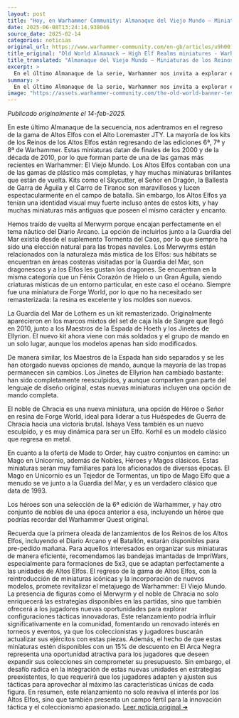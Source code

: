 ```yaml
---
layout: post
title: "Hoy, en Warhammer Community: Almanaque del Viejo Mundo – Miniaturas de los Reinos de los Altos Elfos - Comunidad Warhammer"
date: 2025-06-08T13:24:14.938046
source_date: 2025-02-14
categories: noticias
original_url: https://www.warhammer-community.com/en-gb/articles/u9h0019a/old-world-almanack-high-elf-realms-miniatures/
title_original: "Old World Almanack – High Elf Realms miniatures - Warhammer Community"
title_translated: "Almanaque del Viejo Mundo – Miniaturas de los Reinos de los Altos Elfos - Comunidad Warhammer"
excerpt: >
  En el último Almanaque de la serie, Warhammer nos invita a explorar el regreso de las miniaturas de los Altos Elfos, una de las gamas más completas y recientes de Warhammer: El Viejo Mundo. Con el regreso de kits icónicos como el Skycutter y el Señor en Dragón, los fanáticos podrán disfrutar de una rica identidad visual que combina lo clásico con lo nuevo. Además, se reintroducen figuras como el Merwyrm, que encajan perfectamente en el tema náutico del Journal Arcano. No te pierdas la oportunidad de redescubrir estas joyas, ya que la primera ola de lanzamientos de los Reinos de los Altos Elfos estará disponible para pre-pedidos mañana.
summary: >
  En el último Almanaque de la serie, Warhammer nos invita a explorar el regreso de las miniaturas de los Altos Elfos, una de las gamas más completas y recientes de Warhammer: El Viejo Mundo. Con el regreso de kits icónicos como el Skycutter y el Señor en Dragón, los fanáticos podrán disfrutar de una rica identidad visual que combina lo clásico con lo nuevo. Además, se reintroducen figuras como el Merwyrm, que encajan perfectamente en el tema náutico del Journal Arcano. No te pierdas la oportunidad de redescubrir estas joyas, ya que la primera ola de lanzamientos de los Reinos de los Altos Elfos estará disponible para pre-pedidos mañana.
image: "https://assets.warhammer-community.com/the-old-world-banner-test.jpg"
---
```


*Publicado originalmente el 14-feb-2025.*

En este último Almanaque de la secuencia, nos adentramos en el regreso de la gama de Altos Elfos con el Alto Loremaster JTY. La mayoría de los kits de los Reinos de los Altos Elfos están regresando de las ediciones 6ª, 7ª y 8ª de Warhammer. Estas miniaturas datan de finales de los 2000 y de la década de 2010, por lo que forman parte de una de las gamas más recientes en Warhammer: El Viejo Mundo. Los Altos Elfos contaban con una de las gamas de plástico más completas, y hay muchas miniaturas brillantes que están de vuelta. Kits como el Skycutter, el Señor en Dragón, la Ballesta de Garra de Águila y el Carro de Tiranoc son maravillosos y lucen espectacularmente en el campo de batalla. Sin embargo, los Altos Elfos ya tenían una identidad visual muy fuerte incluso antes de estos kits, y hay muchas miniaturas más antiguas que poseen el mismo carácter y encanto.

Hemos traído de vuelta al Merwyrm porque encajan perfectamente en el tema náutico del Diario Arcano. La opción de incluirlos junto a la Guardia del Mar existía desde el suplemento Tormenta del Caos, por lo que siempre ha sido una elección natural para las tropas navales. Los Merwyrms están relacionados con la naturaleza más mística de los Elfos: sus hábitats se encuentran en áreas costeras visitadas por la Guardia del Mar, son dragonescos y a los Elfos les gustan los dragones. Se encuentran en la misma categoría que un Fénix Corazón de Hielo o un Gran Águila, siendo criaturas místicas de un entorno particular, en este caso el océano. Siempre fue una miniatura de Forge World, por lo que no ha necesitado ser remasterizada: la resina es excelente y los moldes son nuevos.

La Guardia del Mar de Lothern es un kit remasterizado. Originalmente aparecieron en los marcos mixtos del set de caja Isla de Sangre que llegó en 2010, junto a los Maestros de la Espada de Hoeth y los Jinetes de Ellyrion. El nuevo kit ahora viene con más soldados y el grupo de mando en un solo lugar, aunque los modelos apenas han sido modificados.

De manera similar, los Maestros de la Espada han sido separados y se les han otorgado nuevas opciones de mando, aunque la mayoría de las tropas permanecen sin cambios. Los Jinetes de Ellyrion han cambiado bastante: han sido completamente reesculpidos, y aunque comparten gran parte del lenguaje de diseño original, estas nuevas miniaturas incluyen una opción de mando completa.

El noble de Chracia es una nueva miniatura, una opción de Héroe o Señor en resina de Forge World, ideal para liderar a tus Huéspedes de Guerra de Chracia hacia una victoria brutal. Ishaya Vess también es un nuevo esculpido, y es muy dinámica para ser un Elfo. Korhil es un modelo clásico que regresa en metal.

En cuanto a la oferta de Made to Order, hay cuatro conjuntos en camino: un Mago en Unicornio, además de Nobles, Héroes y Magos clásicos. Estas miniaturas serán muy familiares para los aficionados de diversas épocas. El Mago en Unicornio es un Tejedor de Tormentas, un tipo de Mago Elfo que a menudo se ve junto a la Guardia del Mar, y es un verdadero clásico que data de 1993.

Los héroes son una selección de la 6ª edición de Warhammer, y hay otro conjunto de nobles de una época anterior a esa, incluyendo un héroe que podrías recordar del Warhammer Quest original.

Recuerda que la primera oleada de lanzamientos de los Reinos de los Altos Elfos, incluyendo el Diario Arcano y el Batallón, estarán disponibles para pre-pedido mañana. Para aquellos interesados en organizar sus miniaturas de manera eficiente, recomendamos las bandejas imantadas de ImpriWars, especialmente para formaciones de 5x3, que se adaptan perfectamente a las unidades de Altos Elfos.
El regreso de la gama de Altos Elfos, con la reintroducción de miniaturas icónicas y la incorporación de nuevos modelos, promete revitalizar el metajuego de Warhammer: El Viejo Mundo. La presencia de figuras como el Merwyrm y el noble de Chracia no solo enriquecerá las estrategias disponibles en las partidas, sino que también ofrecerá a los jugadores nuevas oportunidades para explorar configuraciones tácticas innovadoras. Este relanzamiento podría influir significativamente en la comunidad, fomentando un renovado interés en torneos y eventos, ya que los coleccionistas y jugadores buscarán actualizar sus ejércitos con estas piezas. Además, el hecho de que estas miniaturas estén disponibles con un 15% de descuento en El Arca Negra representa una oportunidad atractiva para los jugadores que deseen expandir sus colecciones sin comprometer su presupuesto. Sin embargo, el desafío radica en la integración de estas nuevas unidades en estrategias preexistentes, lo que requerirá que los jugadores adapten y ajusten sus tácticas para aprovechar al máximo las características únicas de cada figura. En resumen, este relanzamiento no solo reaviva el interés por los Altos Elfos, sino que también presenta un campo fértil para la innovación táctica y el coleccionismo apasionado.
[Leer noticia original ➜](https://www.warhammer-community.com/en-gb/articles/u9h0019a/old-world-almanack-high-elf-realms-miniatures/)

